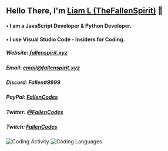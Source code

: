 ## Hello There, I'm [Liam L (TheFallenSpirit)](https://thefallenspirit.xyz) 👋

#### • I am a JavaScript Developer & Python Developer. 
#### • I use Visual Studio Code - Insiders for Coding.

##### Website: [fallenspirit.xyz](https://fallenspirit.xyz)
##### Email: email@fallenspirit.xyz
##### Discord: Fallen#9999
##### PayPal: [FallenCodes](https://paypal.me/fallencodes)
##### Twitter: [@FallenCodes](https://twitter.com/FallenCodes)
##### Twitch: [FallenCodes](https://twitch.tv/fallencodes)


![Coding Activity](https://wakatime.com/share/@7945d825-fc87-4385-b6e8-d5a4a136993c/e749d95b-7778-424e-96ac-0dcf0cd50d92.svg)
![Coding Languages](https://wakatime.com/share/@7945d825-fc87-4385-b6e8-d5a4a136993c/dc4166f4-8001-4d38-820d-0cdd1160a06a.svg)
